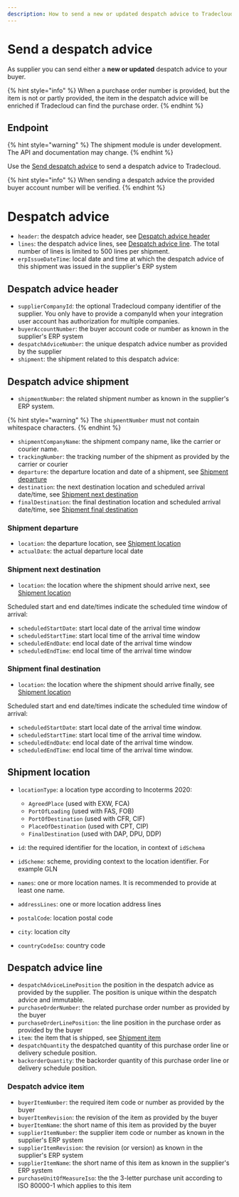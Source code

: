 ```yaml
---
description: How to send a new or updated despatch advice to Tradecloud
---
```


# Send a despatch advice

As supplier you can send either a **new or updated** despatch advice to your buyer.

{% hint style="info" %}
When a purchase order number is provided, but the item is not or partly provided, the item in the despatch advice will be enriched if Tradecloud can find the purchase order.
{% endhint %}

## Endpoint 

{% hint style="warning" %}
The shipment module is under development. The API and documentation may change.
{% endhint %}

Use the [Send despatch advice](https://swagger-ui.accp.tradecloud1.com/?url=https://api.accp.tradecloud1.com/v2/api-connector/specs.yaml#/supplier-endpoints/sendDespatchAdviceBySupplierRoute) to send a despatch advice to Tradecloud.

{% hint style="info" %}
When sending a despatch advice the provided buyer account number will be verified.
{% endhint %}

# Despatch advice

* `header`: the despatch advice header, see [Despatch advice header](#despatch-advice-header)
* `lines`: the despatch advice lines, see [Despatch advice line](#despatch-advice-line). The total number of lines is limited to 500 lines per shipment.
* `erpIssueDateTime`: local date and time at which the despatch advice of this shipment was issued in the supplier's ERP system

## Despatch advice header

* `supplierCompanyId`: the optional Tradecloud company identifier of the supplier. You only have to provide a companyId when your integration user account has authorization for multiple companies. 
* `buyerAccountNumber`: the buyer account code or number as known in the supplier's ERP system
* `despatchAdviceNumber`: the unique despatch advice number as provided by the supplier
* `shipment`: the shipment related to this despatch advice:

## Despatch advice shipment

* `shipmentNumber`: the related shipment number as known in the supplier's ERP system.

{% hint style="warning" %}
The `shipmentNumber` must not contain whitespace characters.
{% endhint %}

* `shipmentCompanyName`: the shipment company name, like the carrier or courier name.
* `trackingNumber`: the tracking number of the shipment as provided by the carrier or courier
* `departure`: the departure location and date of a shipment, see [Shipment departure ](#shipment-departure)
* `destination`: the next destination location and scheduled arrival date/time, see [Shipment next destination](#shipment-next-destination)
* `finalDestination`: the final destination location and scheduled arrival date/time, see [Shipment final destination](#shipment-final-destination)

### Shipment departure 

* `location`: the departure location, see [Shipment location](#shipment-location)
* `actualDate`: the actual departure local date

### Shipment next destination 

* `location`: the location where the shipment should arrive next, see [Shipment location](#shipment-location)

Scheduled start and end date/times indicate the scheduled time window of arrival:

* `scheduledStartDate`: start local date of the arrival time window
* `scheduledStartTime`: start local time of the arrival time window
* `scheduledEndDate`: end local date of the arrival time window
* `scheduledEndTime`: end local time of the arrival time window

### Shipment final destination

* `location`: the location where the shipment should arrive finally, see [Shipment location](#shipment-location)

Scheduled start and end date/times indicate the scheduled time window of arrival:

* `scheduledStartDate`: start local date of the arrival time window. 
* `scheduledStartTime`: start local time of the arrival time window.
* `scheduledEndDate`: end local date of the arrival time window.
* `scheduledEndTime`: end local time of the arrival time window.

## Shipment location

* `locationType`: a location type according to Incoterms 2020:

  * `AgreedPlace` (used with EXW, FCA)
  * `PortOfLoading` (used with FAS, FOB)
  * `PortOfDestination` (used with CFR, CIF)
  * `PlaceOfDestination` (used with CPT, CIP)
  * `FinalDestination` (used with DAP, DPU, DDP)

* `id`: the required identifier for the location, in context of `idSchema`
* `idScheme`: scheme, providing context to the location identifier. For example GLN
* `names`: one or more location names. It is recommended to provide at least one name.
* `addressLines`: one or more location address lines
* `postalCode`: location postal code
* `city`: location city
* `countryCodeIso`: country code

## Despatch advice line

* `despatchAdviceLinePosition` the position in the despatch advice as provided by the supplier. The position is unique within the despatch advice and immutable.
* `purchaseOrderNumber`: the related purchase order number as provided by the buyer
* `purchaseOrderLinePosition`: the line position in the purchase order as provided by the buyer
* `item`: the item that is shipped, see [Shipment item](#shipment-item)
* `despatchQuantity` the despatched quantity of this purchase order line or delivery schedule position.
* `backorderQuantity`: the backorder quantity of this purchase order line or delivery schedule position.

### Despatch advice item

* `buyerItemNumber`: the required item code or number as provided by the buyer
* `buyerItemRevision`: the revision of the item as provided by the buyer
* `buyerItemName`: the short name of this item as provided by the buyer
* `supplierItemNumber`: the supplier item code or number as known in the supplier's ERP system
* `supplierItemRevision`: the revision (or version) as known in the supplier's ERP system
* `supplierItemName`: the short name of this item as known in the supplier's ERP system
* `purchaseUnitOfMeasureIso`: the the 3-letter purchase unit according to ISO 80000-1 which applies to this item
